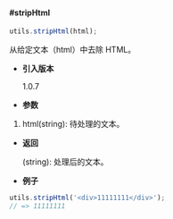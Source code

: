 #### #stripHtml

```javascript
utils.stripHtml(html);
```

从给定文本（html）中去除 HTML。

- **引入版本**

    1.0.7

- **参数**

1. html(string): 待处理的文本。

- **返回**

    (string): 处理后的文本。

- **例子**

```javascript
utils.stripHtml('<div>11111111</div>');
// => 11111111
```
